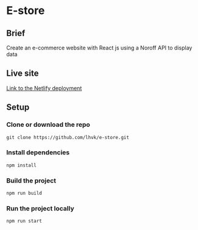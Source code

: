 # E-store

## Brief

Create an e-commerce website with React js using a Noroff API to display data 

## Live site
[Link to the Netlify deployment](https://master--lhvk-e-store.netlify.app/)

## Setup

### Clone or download the repo
```
git clone https://github.com/lhvk/e-store.git
```

### Install dependencies
```
npm install
```

### Build the project
```
npm run build
```

### Run the project locally
```
npm run start
```


